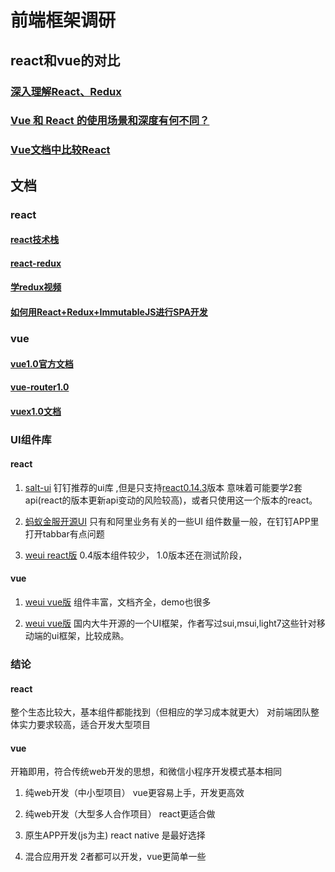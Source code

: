 # 前端框架调研

## react和vue的对比

### [深入理解React、Redux](http://www.jianshu.com/p/0e42799be566)

### [Vue 和 React 的使用场景和深度有何不同？](https://www.zhihu.com/question/31585377)

### [Vue文档中比较React](https://vuefe.cn/v2/guide/comparison.html)

## 文档

### react

#### [react技术栈](https://github.com/ruanyf/jstraining/blob/master/docs/react.md)
#### [react-redux](https://github.com/camsong/redux-in-chinese)
#### [学redux视频](https://learnredux.com/)
#### [如何用React+Redux+ImmutableJS进行SPA开发](http://yunlaiwu.github.io/blog/2016/12/01/react+redux+immutablejs/)


### vue
#### [vue1.0官方文档](https://github.com/vuejs/vuex/tree/1.0/docs/zh-cn)
#### [vue-router1.0](https://github.com/vuejs/vue-router/tree/1.0/docs/zh-cn)
#### [vuex1.0文档](https://github.com/vuejs/vuex/tree/1.0/docs/zh-cn)

### UI组件库

#### react

1. [salt-ui](http://g.alicdn.com/dingding/open-demo/0.0.7/index.html?spm=a219a.7629140.0.0.QDstOg#/?_k=tz0pj9)
钉钉推荐的ui库 ,但是只支持[react0.14.3](https://github.com/saltjs/salt-ui/wiki/gettingstarted?spm=a219a.7629140.0.0.rf9N9E)版本 
意味着可能要学2套api(react的版本更新api变动的风险较高)，或者只使用这一个版本的react。

2. [蚂蚁金服开源UI](http://mobile.ant.design/kitchen-sink/)
只有和阿里业务有关的一些UI 组件数量一般，在钉钉APP里打开tabbar有点问题

3. [weui react版](https://weui.github.io/react-weui/#/?_k=c3aqg5)
0.4版本组件较少， 1.0版本还在测试阶段，

#### vue

1. [weui vue版](http://vux.li/)
组件丰富，文档齐全，demo也很多

2. [weui vue版](http://demo.getvum.com/)
国内大牛开源的一个UI框架，作者写过sui,msui,light7这些针对移动端的ui框架，比较成熟。


### 结论

#### react
整个生态比较大，基本组件都能找到（但相应的学习成本就更大）
对前端团队整体实力要求较高，适合开发大型项目

#### vue
开箱即用，符合传统web开发的思想，和微信小程序开发模式基本相同


1. 纯web开发（中小型项目）
vue更容易上手，开发更高效

2. 纯web开发（大型多人合作项目）
react更适合做

3. 原生APP开发(js为主)
react native 是最好选择

4. 混合应用开发
2者都可以开发，vue更简单一些